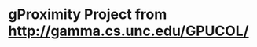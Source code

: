 gProximity Project from http://gamma.cs.unc.edu/GPUCOL/
=======================================================
